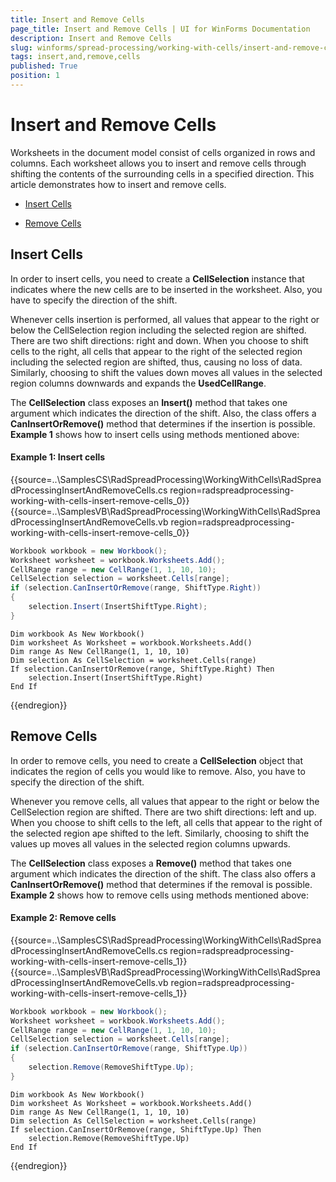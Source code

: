 ```yaml
---
title: Insert and Remove Cells
page_title: Insert and Remove Cells | UI for WinForms Documentation
description: Insert and Remove Cells
slug: winforms/spread-processing/working-with-cells/insert-and-remove-cells
tags: insert,and,remove,cells
published: True
position: 1
---
```


# Insert and Remove Cells

Worksheets in the document model consist of cells organized in rows and columns. Each worksheet allows you to insert and remove cells through shifting the contents of the surrounding cells in a specified direction. This article demonstrates how to insert and remove cells.
      

* [Insert Cells](#insert-cells)

* [Remove Cells](#remove-cells)

## Insert Cells

In order to insert cells, you need to create a __CellSelection__ instance that indicates where the new cells are to be inserted in the worksheet. Also, you have to specify the direction of the shift.
        

Whenever cells insertion is performed, all values that appear to the right or below the CellSelection region including the selected region are shifted. There are two shift directions: right and down. When you choose to shift cells to the right, all cells that appear to the right of the selected region including the selected region are shifted, thus, causing no loss of data. Similarly, choosing to shift the values down moves all values in the selected region columns downwards and expands the __UsedCellRange__.
        

The __CellSelection__ class exposes an __Insert()__ method that takes one argument which indicates the direction of the shift. Also, the class offers a __CanInsertOrRemove()__ method that determines if the insertion is possible. __Example 1__ shows how to insert cells using methods mentioned above:
      
#### Example 1: Insert cells

{{source=..\SamplesCS\RadSpreadProcessing\WorkingWithCells\RadSpreadProcessingInsertAndRemoveCells.cs region=radspreadprocessing-working-with-cells-insert-remove-cells_0}} 
{{source=..\SamplesVB\RadSpreadProcessing\WorkingWithCells\RadSpreadProcessingInsertAndRemoveCells.vb region=radspreadprocessing-working-with-cells-insert-remove-cells_0}} 

````C#
Workbook workbook = new Workbook();
Worksheet worksheet = workbook.Worksheets.Add();
CellRange range = new CellRange(1, 1, 10, 10);
CellSelection selection = worksheet.Cells[range];
if (selection.CanInsertOrRemove(range, ShiftType.Right))
{
    selection.Insert(InsertShiftType.Right);
}

````
````VB.NET
Dim workbook As New Workbook()
Dim worksheet As Worksheet = workbook.Worksheets.Add()
Dim range As New CellRange(1, 1, 10, 10)
Dim selection As CellSelection = worksheet.Cells(range)
If selection.CanInsertOrRemove(range, ShiftType.Right) Then
    selection.Insert(InsertShiftType.Right)
End If

````

{{endregion}} 

## Remove Cells

In order to remove cells, you need to create a __CellSelection__ object that indicates the region of cells you would like to remove. Also, you have to specify the direction of the shift.
        

Whenever you remove cells, all values that appear to the right or below the CellSelection region are shifted. There are two shift directions: left and up. When you choose to shift cells to the left, all cells that appear to the right of the selected region аре shifted to the left. Similarly, choosing to shift the values up moves all values in the selected region columns upwards.
        

The __CellSelection__ class exposes a __Remove()__ method that takes one argument which indicates the direction of the shift. Тhe class also offers a __CanInsertOrRemove()__ method that determines if the removal is possible. __Example 2__ shows how to remove cells using methods mentioned above:
        
#### Example 2: Remove cells

{{source=..\SamplesCS\RadSpreadProcessing\WorkingWithCells\RadSpreadProcessingInsertAndRemoveCells.cs region=radspreadprocessing-working-with-cells-insert-remove-cells_1}} 
{{source=..\SamplesVB\RadSpreadProcessing\WorkingWithCells\RadSpreadProcessingInsertAndRemoveCells.vb region=radspreadprocessing-working-with-cells-insert-remove-cells_1}} 

````C#
Workbook workbook = new Workbook();
Worksheet worksheet = workbook.Worksheets.Add();
CellRange range = new CellRange(1, 1, 10, 10);
CellSelection selection = worksheet.Cells[range];
if (selection.CanInsertOrRemove(range, ShiftType.Up))
{
    selection.Remove(RemoveShiftType.Up);
}

````
````VB.NET
Dim workbook As New Workbook()
Dim worksheet As Worksheet = workbook.Worksheets.Add()
Dim range As New CellRange(1, 1, 10, 10)
Dim selection As CellSelection = worksheet.Cells(range)
If selection.CanInsertOrRemove(range, ShiftType.Up) Then
    selection.Remove(RemoveShiftType.Up)
End If

````

{{endregion}}
